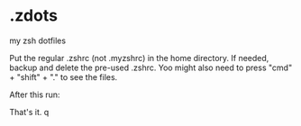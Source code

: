 # .zdots
my zsh dotfiles

Put the regular .zshrc (not .myzshrc) in the home directory. If needed, backup and delete the pre-used .zshrc. Yoo might also need to press "cmd" + "shift" + "." to see the files. 

After this run:
  

That's it.
q
